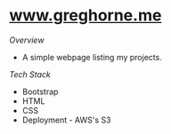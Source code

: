 # www.greghorne.me

*Overview*
- A simple webpage listing my projects.

*Tech Stack*
- Bootstrap
- HTML
- CSS
- Deployment - AWS's S3
